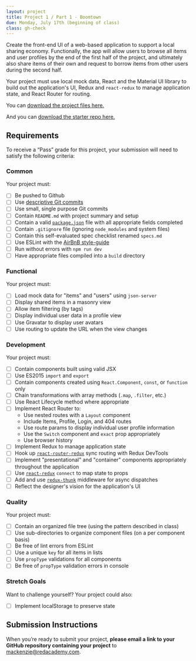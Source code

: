 ```yaml
---
layout: project
title: Project 1 / Part 1 - Boomtown
due: Monday, July 17th (beginning of class)
class: gh-check
---
```


Create the front-end UI of a web-based application to support a local sharing economy. Functionally, the app will allow users to browse all items and user profiles by the end of the first half of the project, and ultimately also share items of their own and request to borrow items from other users during the second half.

Your project must use local mock data, React and the Material UI library to build out the application's UI, Redux and `react-redux` to manage application state, and React Router for routing.

You can [download the project files here.](https://s3-us-west-2.amazonaws.com/red-adp/project-files/project-01.zip)

And you can [download the starter repo here.](https://github.com/redacademy/boomtown-starter)

## Requirements

To receive a “Pass” grade for this project, your submission will need to satisfy the following criteria:

### Common

Your project must:

- [ ] Be pushed to Github 
- [ ] Use [descriptive Git commits](http://chris.beams.io/posts/git-commit/)
- [ ] Use small, single purpose Git commits
- [ ] Contain `README.md` with project summary and setup
- [ ] Contain a valid [`package.json`](http://browsenpm.org/package.json) file with all appropriate fields completed
- [ ] Contain `.gitignore` file (ignoring `node_modules` and system files)
- [ ] Contain this self-evaluated spec checklist renamed `specs.md`
- [ ] Use ESLint with the [AirBnB style-guide](https://github.com/airbnb/javascript)
- [ ] Run without errors with `npm run dev`
- [ ] Have appropriate files compiled into a `build` directory

### Functional

Your project must:

- [ ] Load mock data for "items" and "users" using `json-server`
- [ ] Display shared items in a masonry view
- [ ] Allow item filtering (by tags)
- [ ] Display individual user data in a profile view
- [ ] Use Gravatar to display user avatars
- [ ] Use routing to update the URL when the view changes

### Development

Your project must:

- [ ] Contain components built using valid JSX
- [ ] Use ES2015 `import` and `export`
- [ ] Contain components created using `React.Component`, `const`, or `function` only
- [ ] Chain transformations with array methods (`.map`, `.filter`, etc.)
- [ ] Use React Lifecycle method where appropriate
- [ ] Implement React Router to:
  - Use nested routes with a `Layout` component
  - Include Items, Profile, Login, and 404 routes
  - Use route params to display individual user profile information
  - Use the `Switch` component and `exact` prop appropriately
  - Use browser history
- [ ] Implement Redux to manage application state
- [ ] Hook up [`react-router-redux`](https://github.com/ReactTraining/react-router/tree/master/packages/react-router-redux) sync routing with Redux DevTools
- [ ] Implement "presentational" and "container" components appropriately throughout the application
- [ ] Use [`react-redux`](https://github.com/reactjs/react-redux) `connect` to map state to props
- [ ] Add and use [`redux-thunk`](https://github.com/gaearon/redux-thunk) middleware for async dispatches
- [ ] Reflect the designer's vision for the application's UI

### Quality

Your project must:

- [ ] Contain an organized file tree (using the pattern described in class)
- [ ] Use sub-directories to organize component files (on a per component basis)
- [ ] Be free of lint errors from ESLint
- [ ] Use a unique `key` for all items in lists
- [ ] Use `propType` validations for all components
- [ ] Be free of `propType` validation errors in console

### Stretch Goals

Want to challenge yourself? Your project could also:

- [ ] Implement localStorage to preserve state

## Submission Instructions

When you’re ready to submit your project, **please email a link to your GitHub repository containing your project** to mackenzie@redacademy.com.
